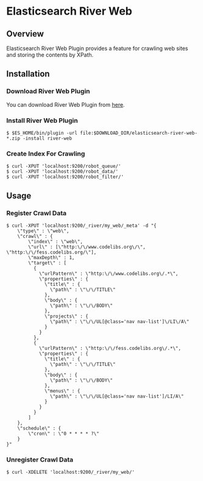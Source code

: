Elasticsearch River Web
=======================

## Overview

Elasticsearch River Web Plugin provides a feature for crawling web sites and storing the contents by XPath.

## Installation

### Download River Web Plugin


You can download River Web Plugin from [here](http://maven.codelibs.org/org/codelibs/elasticsearch-river-web/).

### Install River Web Plugin

    $ $ES_HOME/bin/plugin -url file:$DOWNLOAD_DIR/elasticsearch-river-web-*.zip -install river-web

### Create Index For Crawling

    $ curl -XPUT 'localhost:9200/robot_queue/'
    $ curl -XPUT 'localhost:9200/robot_data/'
    $ curl -XPUT 'localhost:9200/robot_filter/'

## Usage

### Register Crawl Data

    $ curl -XPUT 'localhost:9200/_river/my_web/_meta' -d "{
        \"type\" : \"web\",
        \"crawl\" : {
            \"index\" : \"web\",
            \"url\" : [\"http:\/\/www.codelibs.org\/\", \"http:\/\/fess.codelibs.org/\"],
            \"maxDepth\" : 1,
            \"target\" : [
              {
                \"urlPattern\" : \"http:\/\/www.codelibs.org\/.*\",
                \"properties\" : {
                  \"title\" : {
                    \"path\" : \"\/\/TITLE\"
                  },
                  \"body\" : {
                    \"path\" : \"\/\/BODY\"
                  },
                  \"projects\" : {
                    \"path\" : \"\/\/UL[@class='nav nav-list']\/LI\/A\"
                  }
                }
              },
              {
                \"urlPattern\" : \"http:\/\/fess.codelibs.org\/.*\",
                \"properties\" : {
                  \"title\" : {
                    \"path\" : \"\/\/TITLE\"
                  },
                  \"body\" : {
                    \"path\" : \"\/\/BODY\"
                  },
                  \"menus\" : {
                    \"path\" : \"\/\/UL[@class='nav nav-list']/LI/A\"
                  }
                }
              }
            ]
        },
        \"schedule\" : {
            \"cron\" : \"0 * * * * ?\"
        }
    }"

### Unregister Crawl Data

    $ curl -XDELETE 'localhost:9200/_river/my_web/'

